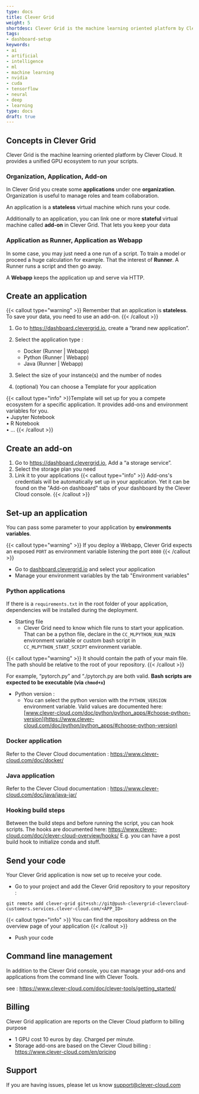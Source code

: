 ```yaml
---
type: docs
title: Clever Grid
weight: 5
shortdesc: Clever Grid is the machine learning oriented platform by Clever Cloud. It provides a unified GPU ecosystem to run your scripts.
tags:
- dashboard-setup
keywords:
- ai
- artificial
- intelligence
- ml
- machine learning
- nvidia
- cuda
- tensorflow
- neural
- deep 
- learning
type: docs
draft: true
---
```


## Concepts in Clever Grid

Clever Grid is the machine learning oriented platform by Clever Cloud. It provides a unified GPU ecosystem to run your scripts.

### Organization, Application, Add-on

In Clever Grid you create some **applications** under one **organization**.
Organization is useful to manage roles and team collaboration.

An application is a **stateless** virtual machine which runs your code.

Additionally to an application, you can link one or more **stateful** virtual machine called **add-on** in Clever Grid. That lets
you keep your data

### Application as Runner, Application as Webapp

In some case, you may just need a one run of a script. To train a model or proceed a huge calculation for example. That the
interest of **Runner**. A Runner runs a script and then go away.

A **Webapp** keeps the application up and serve via HTTP.

## Create an application

{{< callout type="warning" >}}
Remember that an application is **stateless**. To save your data, you need to use an add-on.
{{< /callout >}}

1. Go to <https://dashboard.clevergrid.io>, create a “brand new application”.

2. Select the application type :
   * Docker (Runner | Webapp)
   * Python (Runner | Webapp)
   * Java (Runner | Webapp)
3. Select the size of your instance(s) and the number of nodes
4. (optional) You can choose a Template for your application

{{< callout type="info" >}}Template will set up for you a compete ecosystem for a specific application. It provides add-ons and environment variables for you.  
• Jupyter Notebook  
• R Notebook  
• …
{{< /callout >}}

## Create an add-on

1. Go to <https://dashboard.clevergrid.io>, Add a “a storage service”.
2. Select the storage plan you need
3. Link it to your applications
  {{< callout type="info" >}}
    Add-ons's credentials will be automatically set up in your application. Yet it can be found on the "Add-on dashboard" tabs of your dashboard by the Clever Cloud console.
  {{< /callout >}}

## Set-up an application

You can pass some parameter to your application by **environments variables**.

  {{< callout type="warning" >}}
If you deploy a Webapp, Clever Grid expects an exposed `PORT` as environment variable listening the port `8080`
  {{< /callout >}}

* Go to [dashboard.clevergrid.io](https://dashboard.clevergrid.io) and select your application
* Manage your environment variables by the tab "Environment variables"

### Python applications

If there is a `requirements.txt` in the root folder of your application, dependencies will be installed during the deployment.

* Starting file
  * Clever Grid need to know  which file runs to start your application. That can be a python file, declare in the
 `CC_MLPYTHON_RUN_MAIN` environment variable or custom bash script in `CC_MLPYTHON_START_SCRIPT` environment variable.

{{< callout type="warning" >}}
It should contain the path of your main file. The path should be relative to the root of your repository.
  {{< /callout >}}

For example, “pytorch.py” and “./pytorch.py are both valid.
**Bash scripts are expected to be executable (via `chmod+x`)**

* Python version :
  * You can select the python version with the `PYTHON_VERSION` environment variable. Valid values are documented here: [www.clever-cloud.com/doc/python/python_apps/#choose-python-version](https://www.clever-cloud.com/doc/python/python_apps/#choose-python-version)

### Docker application

Refer to the Clever Cloud documentation : <https://www.clever-cloud.com/doc/docker/>

### Java application

Refer to the Clever Cloud documentation : <https://www.clever-cloud.com/doc/java/java-jar/>

### Hooking build steps

Between the build steps and before running the script, you can hook scripts. The hooks are documented here: <https://www.clever-cloud.com/doc/clever-cloud-overview/hooks/>
E.g. you can have a post build hook to initialize conda and stuff.

## Send your code

Your Clever Grid application is now set up to receive your code.

* Go to your project and add the Clever Grid repository to your repository :

```shell
git remote add clever-grid git+ssh://git@push-clevergrid-clevercloud-customers.services.clever-cloud.com/<APP_ID>
```

{{< callout type="info" >}}
You can find the repository address on the overview page of your application
{{< /callout >}}

* Push your code

## Command line management

In addition to the Clever Grid console, you can manage your add-ons and applications from the command line with Clever Tools.

see : <https://www.clever-cloud.com/doc/clever-tools/getting_started/>

## Billing

Clever Grid application are reports on the Clever Cloud platform to billing purpose

* 1 GPU cost 10 euros by day. Charged per minute.
* Storage add-ons are based on the Clever Cloud billing : <https://www.clever-cloud.com/en/pricing>

## Support

If you are having issues, please let us know <support@clever-cloud.com>
